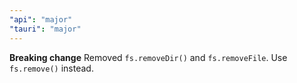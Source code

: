 ```yaml
---
"api": "major"
"tauri": "major"
---
```


**Breaking change** Removed `fs.removeDir()` and `fs.removeFile`. Use `fs.remove()` instead.
